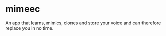 # mimeec
An app that learns, mimics, clones and store your voice and can therefore replace you in no time.
